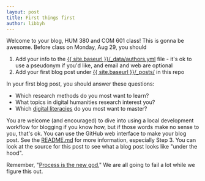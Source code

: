 ```yaml
---
layout: post
title: First things first
author: libbyh
---
```


Welcome to your blog, HUM 380 and COM 601 class! This is gonna be awesome. Before class on Monday, Aug 29, you should

1. Add your info to the [{{ site.baseurl }}/_data/authors.yml](https://github.com/libbyh/methods-f16/tree/master/_data/authors.yml) file - it's ok to use a pseudonym if you'd like, and email and web are optional
2. Add your first blog post under [{{ site.baseurl }}/_posts/](https://github.com/libbyh/methods-f16/tree/master/_posts) in this repo

In your first blog post, you should answer these questions:

- Which research methods do you most want to learn?
- What topics in digital humanities research interest you?
- Which [digital literacies](https://libbyh.github.io/research-methods-in-digital-humanities/#cultural-competencies) do you most want to master?

You are welcome (and encouraged) to dive into using a local development workflow for blogging if you know how, but if those words make no sense to you, that's ok. You can use the GitHub web interface to make your blog post. See the [README.md](https://github.com/libbyh/methods-f16/blob/master/README.md) for more information, especially Step 3. You can look at the source for this post to see what a blog post looks like "under the hood".

Remember, "[Process is the new god.](http://manifesto.humanities.ucla.edu/2009/05/29/the-digital-humanities-manifesto-20/#26)" We are all going to fail a lot while we figure this out.